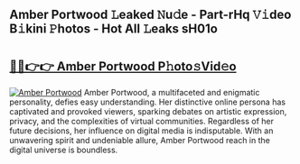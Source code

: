 ## Amber Portwood 𝙻eaked 𝙽u𝚍e - Part-rHq 𝚅𝚒deo B𝚒kini 𝙿hotos - Hot All 𝙻eaks sH01o

# <h2><a href="http://ld0827g.urlbe.top/?page=Amber+Portwood">🔗🔗👉👉 Amber Portwood P𝚑oto𝚜Vid𝚎o</a></h2>

[![Amber Portwood](https://i.imgur.com/eBuTRDB.gif)](http://ld0827g.urlbe.top/?page=Amber+Portwood)
Amber Portwood, a multifaceted and enigmatic personality, defies easy understanding. Her distinctive online persona has captivated and provoked viewers, sparking debates on artistic expression, privacy, and the complexities of virtual communities. Regardless of her future decisions, her influence on digital media is indisputable. With an unwavering spirit and undeniable allure, Amber Portwood reach in the digital universe is boundless.
